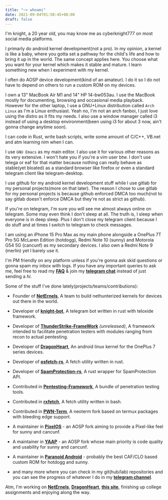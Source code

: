 ```yaml
---
title: "~> whoami"
date: 2021-09-04T01:50:45+08:00
draft: false
---
```


I'm knight, a 20 year old, you may know me as cyberknight777 on most social media platforms.

I primarly do android kernel development(not a pro). In my opinion, a kernel is like a baby, where you gotta set a pathway for the child's life and how to bring it up in the world. The same concept applies here. You choose what you want for your kernel which makes it stable and mature. I learn something new when I experiment with my kernel.

I often do AOSP device development(kind of an amateur). I do it so I do not have to depend on others to run a custom ROM on my devices.

I own a 13" MacBook Air M1 and 14" HP 14-bw053au. I use the MacBook mostly for documenting, browsing and occasional media playback. However for the other laptop, I use a GNU+Linux distribution called ```Arch Linux``` as I'm a Linux enthusiast. Yeah no, I'm not an arch fanboi, I just love using the distro as it fits my needs. I also use a window manager called i3 instead of using a desktop environment(been using i3 for about 3 now, ain't gonna change anytime soon).

I can code in Rust, write bash scripts, write some amount of C/C++, VB.net and atm learning nim when I can.

I use ```GNU Emacs``` as my main editor. I also use it for various other reasons as its very extensive. I won't hate you if you're a vim user btw. I don't use telega or eaf for that matter because nothing can really behave as stable(yet bloated) as a standard browser like firefox or even a standard telegram client like telegram-desktop.

I use github for my android kernel development stuff while I use gitlab for my personal projects(more on that later). The reason I chose to use gitlab for my personal projects is because github enforced DMCA too much(not to say gitlab doesn't enforce DMCA but they're not as strict as github).

If you're on telegram, I'm sure you will see me almost always online on telegram. Some may even think I don't sleep at all. The truth is, I sleep when everyone is in deep sleep. Plus I don't close my telegram client because I do stuff and at times I switch to telegram to check messages.

I am using an iPhone 15 Pro Max as my main phone alongside a OnePlus 7T Pro 5G McLaren Edition (hotdogg), Redmi Note 10 (sunny) and Motorola G54 5G (cancunf) as my secondary devices. I also own a Redmi Note 9 (merlin) yet I barely use it.

I'm PM friendly on any platform unless if you're gonna ask skid questions or gonna spam my inbox with logs. If you have any important queries to ask me, feel free to read my **[FAQ](https://cyberknight777.dev/faq)** & join my **[telegram chat](https://t.me/knightschat)** instead of just sending a *hi*.

Some of the stuff I've done lately(projects/teams/contributions): 

* Founder of **[NetErnels](https://github.com/neternels)**, A team to build nethunterized kernels for devices out there in the world.
* Developer of **[knight-bot](https://gitlab.com/cyberknight777/knight-bot)**, A telegram bot written in rust with teloxide framework.
* Developer of **[ThunderStrike-FrameWork](https://gitlab.com/cyberknight777/thunderstrike-framework)** *(unreleased)*, A framework intended to facilitate penetration testers with modules ranging from recon to actual pentesting.
* Developer of **[DragonHeart](https://github.com/cyberknight777/dragonheart_kernel_oneplus_sm8150)**, An android linux kernel for the OnePlus 7 series devices.
* Developer of **[osfetch-rs](https://gitlab.com/cyberknight777/osfetch-rs)**, A fetch utility written in rust.
* Developer of **[SpamProtection-rs](https://github.com/intellivoid/spamprotection-rust)**, A rust wrapper for SpamProtection API.
* Contributed in **[Pentesting-Framework](https://github.com/abhackerofficial/pentesting-framework)**, A bundle of penetration testing tools.
* Contributed in **[rxfetch](https://github.com/mangeshrex/rxfetch)**, A fetch utility written in bash.
* Contributed in **[PWN-Term](https://github.com/pwn-term)**, A neoterm fork based on termux packages with bleeding edge support.
* A maintainer in **[PixelOS](https://pixelos.net)** - an AOSP fork aiming to provide a Pixel-like feel for sunny and cancunf.
* A maintainer in **[YAAP](https://robotwombat.github.io/YAAP-website/)** - an AOSP fork whose main priority is code quality and usability for sunny and cancunf.
* A maintainer in **[Paranoid Android](https://paranoidandroid.co)** - probably the best CAF/CLO based custom ROM for hotdogg and sunny.

* and many more where you can check in my git(hub/lab) repositories and you can see the progress of whatever I do in my **[telegram channel](https://t.me/cyberknight_777)**.

Atm, I'm working on **[NetErnels](https://github.com/neternels)**, **[DragonHeart](https://github.com/cyberknight777/dragonheart_kernel_oneplus_sm8150)**, **[this site](https://cyberknight777.dev)**, finishing up college assignments and enjoying along the way.
